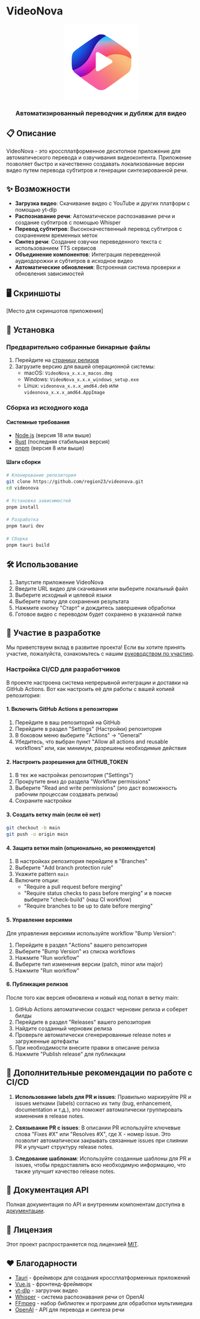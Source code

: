# VideoNova

<div align="center">
  <img src="docs/images/app-logo.png" alt="VideoNova Logo" width="200"/>
  <h3>Автоматизированный переводчик и дубляж для видео</h3>
</div>

## 📋 Описание

VideoNova - это кроссплатформенное десктопное приложение для автоматического перевода и озвучивания видеоконтента. Приложение позволяет быстро и качественно создавать локализованные версии видео путем перевода субтитров и генерации синтезированной речи.

## ✨ Возможности

- **Загрузка видео**: Скачивание видео с YouTube и других платформ с помощью yt-dlp
- **Распознавание речи**: Автоматическое распознавание речи и создание субтитров с помощью Whisper
- **Перевод субтитров**: Высококачественный перевод субтитров с сохранением временных меток
- **Синтез речи**: Создание озвучки переведенного текста с использованием TTS сервисов
- **Объединение компонентов**: Интеграция переведенной аудиодорожки и субтитров в исходное видео
- **Автоматические обновления**: Встроенная система проверки и обновления зависимостей

## 🖥️ Скриншоты

[Место для скриншотов приложения]

## 🚀 Установка

### Предварительно собранные бинарные файлы

1. Перейдите на [страницу релизов](https://github.com/region23/videonova/releases)
2. Загрузите версию для вашей операционной системы:
   - macOS: `VideoNova_x.x.x_macos.dmg`
   - Windows: `VideoNova_x.x.x_windows_setup.exe`
   - Linux: `videonova_x.x.x_amd64.deb` или `videonova_x.x.x_amd64.AppImage`

### Сборка из исходного кода

#### Системные требования

- [Node.js](https://nodejs.org/) (версия 18 или выше)
- [Rust](https://www.rust-lang.org/) (последняя стабильная версия)
- [pnpm](https://pnpm.io/) (версия 8 или выше)

#### Шаги сборки

```bash
# Клонирование репозитория
git clone https://github.com/region23/videonova.git
cd videonova

# Установка зависимостей
pnpm install

# Разработка
pnpm tauri dev

# Сборка
pnpm tauri build
```

## 🛠️ Использование

1. Запустите приложение VideoNova
2. Введите URL видео для скачивания или выберите локальный файл
3. Выберите исходный и целевой языки
4. Выберите папку для сохранения результата
5. Нажмите кнопку "Старт" и дождитесь завершения обработки
6. Готовое видео с переводом будет сохранено в указанной папке

## 🤝 Участие в разработке

Мы приветствуем вклад в развитие проекта! Если вы хотите принять участие, пожалуйста, ознакомьтесь с нашим [руководством по участию](CONTRIBUTING.md).

### Настройка CI/CD для разработчиков

В проекте настроена система непрерывной интеграции и доставки на GitHub Actions. Вот как настроить её для работы с вашей копией репозитория:

#### 1. Включить GitHub Actions в репозитории

1. Перейдите в ваш репозиторий на GitHub
2. Перейдите в раздел "Settings" (Настройки) репозитория
3. В боковом меню выберите "Actions" → "General"
4. Убедитесь, что выбран пункт "Allow all actions and reusable workflows" или, как минимум, разрешены необходимые действия

#### 2. Настроить разрешения для GITHUB_TOKEN

1. В тех же настройках репозитория ("Settings")
2. Прокрутите вниз до раздела "Workflow permissions"
3. Выберите "Read and write permissions" (это даст возможность рабочим процессам создавать релизы)
4. Сохраните настройки

#### 3. Создать ветку main (если её нет)

```bash
git checkout -b main
git push -u origin main
```

#### 4. Защита ветки main (опционально, но рекомендуется)

1. В настройках репозитория перейдите в "Branches"
2. Выберите "Add branch protection rule"
3. Укажите pattern `main`
4. Включите опции:
   - "Require a pull request before merging"
   - "Require status checks to pass before merging" и в поиске выберите "check-build" (наш CI workflow)
   - "Require branches to be up to date before merging"

#### 5. Управление версиями

Для управления версиями используйте workflow "Bump Version":

1. Перейдите в раздел "Actions" вашего репозитория
2. Выберите "Bump Version" из списка workflows
3. Нажмите "Run workflow"
4. Выберите тип изменения версии (patch, minor или major)
5. Нажмите "Run workflow"

#### 6. Публикация релизов

После того как версия обновлена и новый код попал в ветку main:

1. GitHub Actions автоматически создаст черновик релиза и соберет билды
2. Перейдите в раздел "Releases" вашего репозитория
3. Найдите созданный черновик релиза
4. Проверьте автоматически сгенерированные release notes и загруженные артефакты
5. При необходимости внесите правки в описание релиза
6. Нажмите "Publish release" для публикации

## 📝 Дополнительные рекомендации по работе с CI/CD

1. **Использование labels для PR и issues**: Правильно маркируйте PR и issues метками (labels) согласно их типу (bug, enhancement, documentation и т.д.), это поможет автоматически группировать изменения в release notes.

2. **Связывание PR с issues**: В описании PR используйте ключевые слова "Fixes #X" или "Resolves #X", где X - номер issue. Это позволит автоматически закрывать связанные issues при слиянии PR и улучшит структуру release notes.

3. **Следование шаблонам**: Используйте созданные шаблоны для PR и issues, чтобы предоставлять всю необходимую информацию, что также улучшит качество release notes.

## 📃 Документация API

Полная документация по API и внутренним компонентам доступна в [документации](docs/README.md).

## 📄 Лицензия

Этот проект распространяется под лицензией [MIT](LICENSE).

## ❤️ Благодарности

- [Tauri](https://tauri.app/) - фреймворк для создания кроссплатформенных приложений
- [Vue.js](https://vuejs.org/) - фронтенд-фреймворк
- [yt-dlp](https://github.com/yt-dlp/yt-dlp) - загрузчик видео
- [Whisper](https://openai.com/research/whisper) - система распознавания речи от OpenAI
- [FFmpeg](https://ffmpeg.org/) - набор библиотек и программ для обработки мультимедиа
- [OpenAI](https://openai.com/) - API для перевода и синтеза речи
